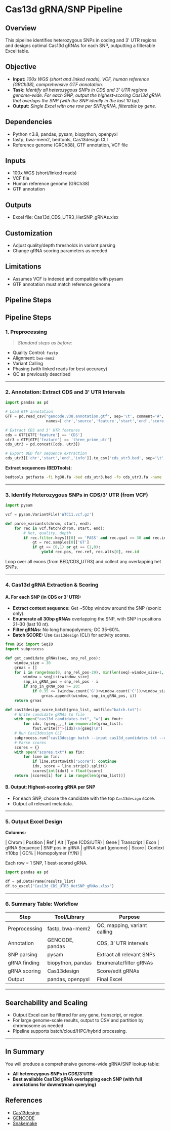 
# Cas13d gRNA/SNP Pipeline

## Overview
This pipeline identifies heterozygous SNPs in coding and 3' UTR regions and designs optimal Cas13d gRNAs for each SNP, outputting a filterable Excel table.

## Objective

- **Input:**
    *100x WGS (short and linked reads), VCF, human reference (GRCh38), comprehensive GTF annotation.*
- **Task:**
    *Identify all heterozygous SNPs in CDS and 3’ UTR regions genome-wide. For each SNP, output the highest-scoring Cas13d gRNA that overlaps the SNP (with the SNP ideally in the last 10 bp).*
- **Output:**
    *Single Excel with one row per SNP/gRNA, filterable by gene.*

## Dependencies
- Python ≥3.8, pandas, pysam, biopython, openpyxl
- fastp, bwa-mem2, bedtools, Cas13design CLI
- Reference genome (GRCh38), GTF annotation, VCF file

## Inputs
- 100x WGS (short/linked reads)
- VCF file
- Human reference genome (GRCh38)
- GTF annotation

## Outputs
- Excel file: Cas13d_CDS_UTR3_HetSNP_gRNAs.xlsx

## Customization
- Adjust quality/depth thresholds in variant parsing
- Change gRNA scoring parameters as needed

## Limitations
- Assumes VCF is indexed and compatible with pysam
- GTF annotation must match reference genome

## Pipeline Steps

## **Pipeline Steps**

### 1. **Preprocessing**

> *Standard steps as before:*
- Quality Control: `fastp`
- Alignment: `bwa-mem2`
- Variant Calling
- Phasing (with linked reads for best accuracy)
- QC as previously described

---


### 2. **Annotation: Extract CDS and 3' UTR Intervals**

<!-- Example code: adjust as needed for your annotation source and requirements -->
```python
import pandas as pd

# Load GTF annotation
GTF = pd.read_csv("gencode.v38.annotation.gtf", sep='\t', comment='#', header=None,
                  names=['chr','source','feature','start','end','score','strand','frame','info'])

# Extract CDS and 3' UTR features
cds = GTF[GTF['feature'] == 'CDS']
utr3 = GTF[GTF['feature'] == 'three_prime_utr']
cds_utr3 = pd.concat([cds, utr3])

# Export BED for sequence extraction
cds_utr3[['chr','start','end','info']].to_csv('cds_utr3.bed', sep='\t', header=False, index=False)
```

**Extract sequences (BEDTools):**
```bash
bedtools getfasta -fi hg38.fa -bed cds_utr3.bed -fo cds_utr3.fa -name
```

---


### 3. **Identify Heterozygous SNPs in CDS/3’ UTR (from VCF)**

<!-- Example code: adjust thresholds and logic as needed -->
```python
import pysam

vcf = pysam.VariantFile('WTC11.vcf.gz')

def parse_variants(chrom, start, end):
    for rec in vcf.fetch(chrom, start, end):
        # Het, quality, depth
        if rec.filter.keys()[0] == 'PASS' and rec.qual >= 30 and rec.info.get('DP',0) >= 20:
            gt = rec.samples[0]['GT']
            if gt == (0,1) or gt == (1,0):
                yield rec.pos, rec.ref, rec.alts[0], rec.id
```
Loop over all exons (from BED/CDS_UTR3) and collect any overlapping het SNPs.

---


### 4. **Cas13d gRNA Extraction & Scoring**

#### **A. For each SNP (in CDS or 3' UTR):**
- **Extract context sequence:** Get ~50bp window around the SNP (exonic only).
- **Enumerate all 30bp gRNAs** overlapping the SNP, with SNP in positions 21–30 (last 10 nt).
- **Filter gRNAs:** No long homopolymers; GC 35–60%.
- **Batch SCORE:** Use `Cas13design` (CLI) for activity scores.

<!-- Example code: adjust logic and parameters as needed -->
```python
from Bio import SeqIO
import subprocess

def get_candidate_gRNAs(seq, snp_rel_pos):
    window_size = 30
    grnas = []
    for i in range(max(0, snp_rel_pos-29), min(len(seq)-window_size+1, snp_rel_pos+1)):
        window = seq[i:i+window_size]
        snp_in_gRNA_pos = snp_rel_pos - i
        if snp_in_gRNA_pos >= 20:
            if 0.35 <= (window.count('G')+window.count('C'))/window_size <= 0.6 and not any(base*6 in window for base in "ATGC"):
                grnas.append((window, snp_in_gRNA_pos, i))
    return grnas

def cas13design_score_batch(grna_list, outfile="batch.txt"):
    # Write candidate gRNAs to file
    with open("cas13d_candidates.txt", "w") as fout:
        for idx, (gseq,_,_) in enumerate(grna_list):
            fout.write(f">{idx}\n{gseq}\n")
    # Run Cas13design CLI
    subprocess.run("cas13design batch --input cas13d_candidates.txt --output scores.txt", shell=True)
    # Parse scores
    scores = {}
    with open("scores.txt") as fin:
        for line in fin:
            if line.startswith("Score"): continue
            idx, score = line.strip().split()
            scores[int(idx)] = float(score)
    return [scores[i] for i in range(len(grna_list))]
```


#### **B. Output: Highest-scoring gRNA per SNP**
- For each SNP, choose the candidate with the top `Cas13design` score.
- Output all relevant metadata.

---


### 5. **Output Excel Design**

**Columns:**

| Chrom | Position | Ref | Alt | Type (CDS/UTR) | Gene | Transcript | Exon | gRNA Sequence | SNP pos in gRNA | gRNA start (genome) | Score | Context ±10bp | GC% | Homopolymer (Y/N) |

Each row = 1 SNP, 1 best-scored gRNA.

<!-- Example code: adjust output columns and logic as needed -->
```python
import pandas as pd

df = pd.DataFrame(results_list)
df.to_excel("Cas13d_CDS_UTR3_HetSNP_gRNAs.xlsx")
```

---


### 6. **Summary Table: Workflow**

| Step           | Tool/Library      | Purpose                  |
|----------------|-------------------|--------------------------|
| Preprocessing  | fastp, bwa-mem2   | QC, mapping, variant calling |
| Annotation     | GENCODE, pandas   | CDS, 3’ UTR intervals    |
| SNP parsing    | pysam             | Extract all relevant SNPs|
| gRNA finding   | biopython, pandas | Enumerate/filter gRNAs   |
| gRNA scoring   | Cas13design       | Score/edit gRNAs         |
| Output         | pandas, openpyxl  | Final Excel              |

---


## Searchability and Scaling
- Output Excel can be filtered for any gene, transcript, or region.
- For large genome-scale results, output to CSV and partition by chromosome as needed.
- Pipeline supports batch/cloud/HPC/hybrid processing.

---


## In Summary

You will produce a comprehensive genome-wide gRNA/SNP lookup table:
- **All heterozygous SNPs in CDS/3’UTR**
- **Best available Cas13d gRNA overlapping each SNP (with full annotations for downstream querying)**

## References
- [Cas13design](https://github.com/your-link)
- [GENCODE](https://www.gencodegenes.org/)
- [Snakemake](https://snakemake.readthedocs.io/en/stable/)